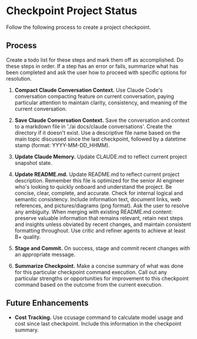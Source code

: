 # Checkpoint Project Status

Follow the following process to create a project checkpoint.

## Process
Create a todo list for these steps and mark them off as accomplished. Do these steps in order. If a step has an error or fails, summarize what has been completed and ask the user how to proceed with specific options for resolution.

1. **Compact Claude Conversation Context.** Use Claude Code's conversation compacting feature on current conversation, paying particular attention to maintain clarity, consistency, and meaning of the current conversation.

2. **Save Claude Conversation Context.** Save the conversation and context to a markdown file in './ai docs/claude conversations'. Create the directory if it doesn't exist. Use a descriptive file name based on the main topic discussed since the last checkpoint, followed by a datetime stamp (format: YYYY-MM-DD_HHMM).

3. **Update Claude Memory.** Update CLAUDE.md to reflect current project snapshot state.

4. **Update README.md.** Update README.md to reflect current project description. Remember this file is optimized for the senior AI engineer who's looking to quickly onboard and understand the project. Be concise, clear, complete, and accurate.  Check for internal logical and semantic consistency.  Include information text, document links, web references, and pictures/diagrams (png format). Ask the user to resolve any ambiguity. When merging with existing README.md content: preserve valuable information that remains relevant, retain next steps and insights unless obviated by recent changes, and maintain consistent formatting throughout. Use critic and refiner agents to achieve at least B+ quality.

5. **Stage and Commit.** On success, stage and commit recent changes with an appropriate message.

6. **Summarize Checkpoint.** Make a concise summary of what was done for this particular checkpoint command execution. Call out any particular strengths or opportunities for improvement to this checkpoint command based on the outcome from the current execution.


## Future Enhancements
* **Cost Tracking.** Use ccusage command to calculate model usage and cost since last checkpoint. Include this information in the checkpoint summary.